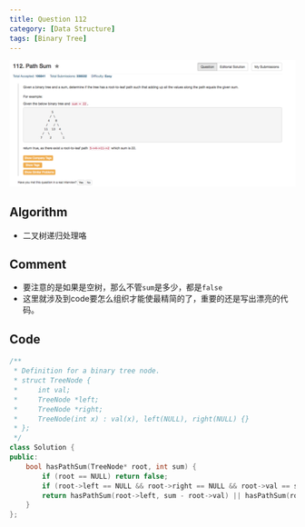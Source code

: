 ```yaml
---
title: Question 112
category: [Data Structure]
tags: [Binary Tree]
---
```


![Description](../Assets/Figure/question112.png)

## Algorithm 

- 二叉树递归处理咯

## Comment

- 要注意的是如果是空树，那么不管`sum`是多少，都是`false`
- 这里就涉及到code要怎么组织才能使最精简的了，重要的还是写出漂亮的代码。

## Code

```c++
/**
 * Definition for a binary tree node.
 * struct TreeNode {
 *     int val;
 *     TreeNode *left;
 *     TreeNode *right;
 *     TreeNode(int x) : val(x), left(NULL), right(NULL) {}
 * };
 */
class Solution {
public:
    bool hasPathSum(TreeNode* root, int sum) {
        if (root == NULL) return false;
        if (root->left == NULL && root->right == NULL && root->val == sum) return true;
        return hasPathSum(root->left, sum - root->val) || hasPathSum(root->right, sum - root->val);
    }
};
```